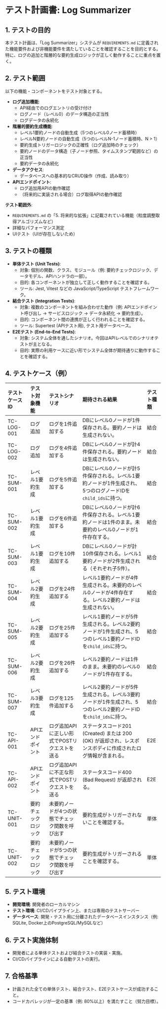 # テスト計画書: Log Summarizer

## 1. テストの目的

本テスト計画は、「Log Summarizer」システムが `REQUIREMENTS.md` に定義された機能要件および非機能要件を満たしていることを確認することを目的とする。特に、ログの追加と階層的な要約生成ロジックが正しく動作することに重点を置く。

## 2. テスト範囲

以下の機能・コンポーネントをテスト対象とする。

*   **ログ追加機能**:
    *   API経由でのログエントリの受け付け
    *   ログノード（レベル0）のデータ構造の正当性
    *   ログデータの永続化
*   **階層的要約生成機能**:
    *   レベル1要約ノードの自動生成（5つのレベル0ノード蓄積時）
    *   レベルN要約ノードの自動生成（5つのレベルN-1ノード蓄積時、N > 1）
    *   要約生成トリガーロジックの正確性（ログ追加時のチェック）
    *   要約ノードのデータ構造（子ノード参照、タイムスタンプ範囲など）の正当性
    *   要約データの永続化
*   **データアクセス**:
    *   データベースへの基本的なCRUD操作（作成、読み取り）
*   **APIエンドポイント**:
    *   ログ追加用APIの動作確認
    *   （将来的に実装される場合）ログ取得APIの動作確認

**テスト範囲外**:
*   `REQUIREMENTS.md` の「5. 将来的な拡張」に記載されている機能（粒度調整取得アルゴリズムなど）
*   詳細なパフォーマンス測定
*   UIテスト（UIが存在しないため）

## 3. テストの種類

*   **単体テスト (Unit Tests)**:
    *   対象: 個別の関数、クラス、モジュール（例: 要約チェックロジック、データモデル、APIハンドラの一部）。
    *   目的: 各コンポーネントが独立して正しく動作することを確認する。
    *   ツール: Jest, Vitest などの JavaScript/TypeScript テストフレームワーク。
*   **結合テスト (Integration Tests)**:
    *   対象: 複数のコンポーネントを組み合わせた動作（例: APIエンドポイント呼び出し → サービスロジック → データ永続化 → 要約生成）。
    *   目的: コンポーネント間の連携が正しく行われることを確認する。
    *   ツール: Supertest (APIテスト用), テスト用データベース。
*   **E2Eテスト (End-to-End Tests)**:
    *   対象: システム全体を通したシナリオ。今回はAPIレベルでのシナリオテストが主となる。
    *   目的: 実際の利用ケースに近い形でシステム全体が期待通りに動作することを確認する。

## 4. テストケース（例）

| テストケースID | テスト対象機能        | テストシナリオ                                     | 期待される結果                                                                                                | テスト種類 |
| :------------- | :-------------------- | :------------------------------------------------- | :------------------------------------------------------------------------------------------------------------ | :--------- |
| TC-LOG-001     | ログ追加              | ログを1件追加する                                  | DBにレベル0ノードが1件保存される。要約ノードは生成されない。                                                    | 結合       |
| TC-LOG-002     | ログ追加              | ログを4件追加する                                  | DBにレベル0ノードが計4件保存される。要約ノードは生成されない。                                                    | 結合       |
| TC-SUM-001     | レベル1要約生成       | ログを5件追加する                                  | DBにレベル0ノードが計5件保存される。レベル1要約ノードが1件生成され、5つのログノードIDを`child_ids`に持つ。         | 結合       |
| TC-SUM-002     | レベル1要約生成       | ログを6件追加する                                  | DBにレベル0ノードが計6件保存される。レベル1要約ノードは1件のまま。未要約のレベル0ノードが1件存在する。             | 結合       |
| TC-SUM-003     | レベル1要約生成       | ログを10件追加する                                 | DBにレベル0ノードが計10件保存される。レベル1要約ノードが2件生成される（それぞれ子5件）。                           | 結合       |
| TC-SUM-004     | レベル2要約生成       | ログを24件追加する                                 | レベル1要約ノードが4件生成される。未要約のレベル0ノードが4件存在する。レベル2要約ノードは生成されない。             | 結合       |
| TC-SUM-005     | レベル2要約生成       | ログを25件追加する                                 | レベル1要約ノードが5件生成される。レベル2要約ノードが1件生成され、5つのレベル1要約ノードIDを`child_ids`に持つ。 | 結合       |
| TC-SUM-006     | レベル2要約生成       | ログを26件追加する                                 | レベル2要約ノードは1件のまま。未要約のレベル0ノードが1件存在する。                                             | 結合       |
| TC-SUM-007     | レベル3要約生成       | ログを125件追加する                                | レベル2要約ノードが5件生成される。レベル3要約ノードが1件生成され、5つのレベル2要約ノードIDを`child_ids`に持つ。 | 結合       |
| TC-API-001     | APIエンドポイント     | ログ追加APIに正しい形式でPOSTリクエストを送る        | ステータスコード201 (Created) または 200 (OK) が返却され、レスポンスボディに作成されたログ情報が含まれる。        | E2E        |
| TC-API-002     | APIエンドポイント     | ログ追加APIに不正な形式でPOSTリクエストを送る      | ステータスコード400 (Bad Request) が返却される。                                                              | E2E        |
| TC-UNIT-001    | 要約チェックロジック  | 未要約ノードが4つの状態でチェック関数を呼び出す    | 要約生成がトリガーされないことを確認する。                                                                    | 単体       |
| TC-UNIT-002    | 要約チェックロジック  | 未要約ノードが5つの状態でチェック関数を呼び出す    | 要約生成がトリガーされることを確認する。                                                                      | 単体       |

## 5. テスト環境

*   **開発環境**: 開発者のローカルマシン
*   **テスト環境**: CI/CDパイプライン上、または専用のテストサーバー
*   **データベース**: 開発・テスト用に分離されたデータベースインスタンス（例: SQLite, Docker上のPostgreSQL/MySQLなど）

## 6. テスト実施体制

*   開発者による単体テストおよび結合テストの実装・実施。
*   CI/CDパイプラインによる自動テストの実行。

## 7. 合格基準

*   計画された全ての単体テスト、結合テスト、E2Eテストケースが成功すること。
*   コードカバレッジが一定の基準（例: 80%以上）を満たすこと（努力目標）。